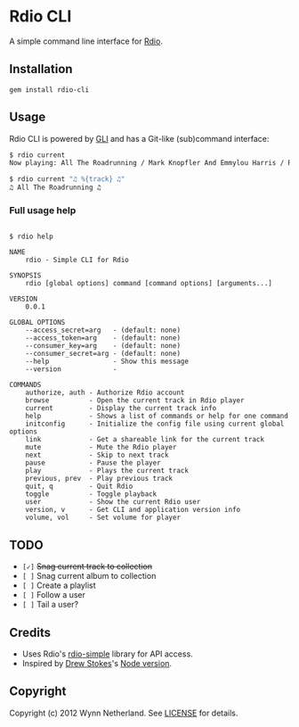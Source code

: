 # Rdio CLI

A simple command line interface for [Rdio][].

## Installation

```
gem install rdio-cli
```

## Usage

Rdio CLI is powered by [GLI][] and has a Git-like (sub)command interface:

```bash
$ rdio current
Now playing: All The Roadrunning / Mark Knopfler And Emmylou Harris / Real Live Roadrunning
```

```bash
$ rdio current "♫ %{track} ♫"
♫ All The Roadrunning ♫
```

### Full usage help

```shell

$ rdio help

NAME
    rdio - Simple CLI for Rdio

SYNOPSIS
    rdio [global options] command [command options] [arguments...]

VERSION
    0.0.1

GLOBAL OPTIONS
    --access_secret=arg   - (default: none)
    --access_token=arg    - (default: none)
    --consumer_key=arg    - (default: none)
    --consumer_secret=arg - (default: none)
    --help                - Show this message
    --version             -

COMMANDS
    authorize, auth - Authorize Rdio account
    browse          - Open the current track in Rdio player
    current         - Display the current track info
    help            - Shows a list of commands or help for one command
    initconfig      - Initialize the config file using current global options
    link            - Get a shareable link for the current track
    mute            - Mute the Rdio player
    next            - Skip to next track
    pause           - Pause the player
    play            - Plays the current track
    previous, prev  - Play previous track
    quit, q         - Quit Rdio
    toggle          - Toggle playback
    user            - Show the current Rdio user
    version, v      - Get CLI and application version info
    volume, vol     - Set volume for player
```

## TODO
* `[✓]` <del>Snag current track to collection</del>
* `[ ]` Snag current album to collection
* `[ ]` Create a playlist
* `[ ]` Follow a user
* `[ ]` Tail a user?

## Credits

* Uses Rdio's [rdio-simple][] library for API access.
* Inspired by [Drew Stokes][]'s [Node version][node-rdio].

## Copyright
Copyright (c) 2012 Wynn Netherland. See [LICENSE][] for details.

[rdio]: http://rdio.com
[LICENSE]: https://github.com/pengwynn/rdio-cli/blob/master/LICENSE.md
[rdio-simple]: https://github.com/rdio/rdio-simple
[Drew Stokes]: https://github.com/dstokes
[node-rdio]: https://github.com/dstokes/rdio-cli
[GLI]: https://github.com/davetron5000/gli
